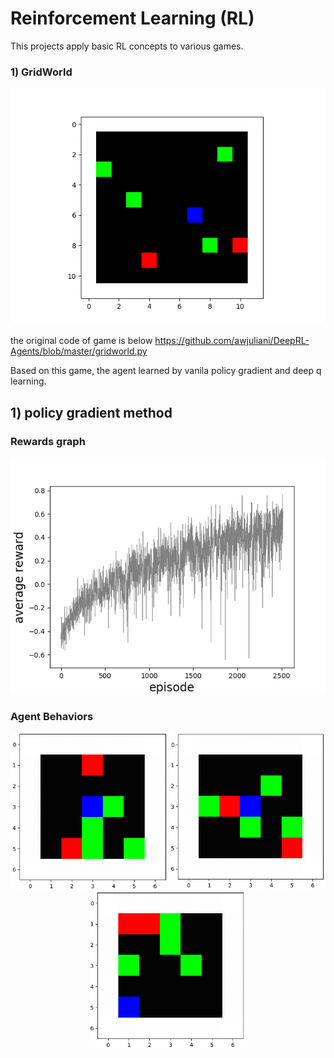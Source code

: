 # **Reinforcement Learning (RL)**

This projects apply basic RL concepts to various games.
### **1) GridWorld**  
![img GridWorld](/GridWorld.png)

  
the original code of game is below
https://github.com/awjuliani/DeepRL-Agents/blob/master/gridworld.py

Based on this game, the agent learned by vanila policy gradient and deep q learning.
## **1) policy gradient method**

### Rewards graph

![img PG_reward_graph](/PG_reward_graph.png) 

### Agent Behaviors

<p align='center'>
<img src="/agent1.gif" width="250"    />
<img src="/agent2.gif" width="250"    />
<img src="/agent3.gif" width="250"   />
<p/>

